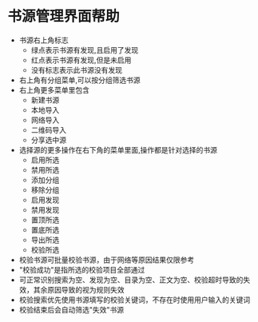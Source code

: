 # 书源管理界面帮助

* 书源右上角标志
  * 绿点表示书源有发现,且启用了发现
  * 红点表示书源有发现,但是未启用
  * 没有标志表示此书源没有发现
* 右上角有分组菜单,可以按分组筛选书源
* 右上角更多菜单里包含
  * 新建书源
  * 本地导入
  * 网络导入
  * 二维码导入
  * 分享选中源
* 选择源的更多操作在右下角的菜单里面,操作都是针对选择的书源
  * 启用所选
  * 禁用所选
  * 添加分组
  * 移除分组
  * 启用发现
  * 禁用发现
  * 置顶所选
  * 置底所选
  * 导出所选
  * 校验所选
* 校验书源可批量校验书源，由于网络等原因结果仅限参考
* "校验成功"是指所选的校验项目全部通过
* 可正常识别搜索为空、发现为空、目录为空、正文为空、校验超时导致的失效，其余原因导致的视为规则失效
* 校验搜索优先使用书源填写的校验关键词，不存在时使用用户输入的关键词
* 校验结束后会自动筛选"失效"书源
